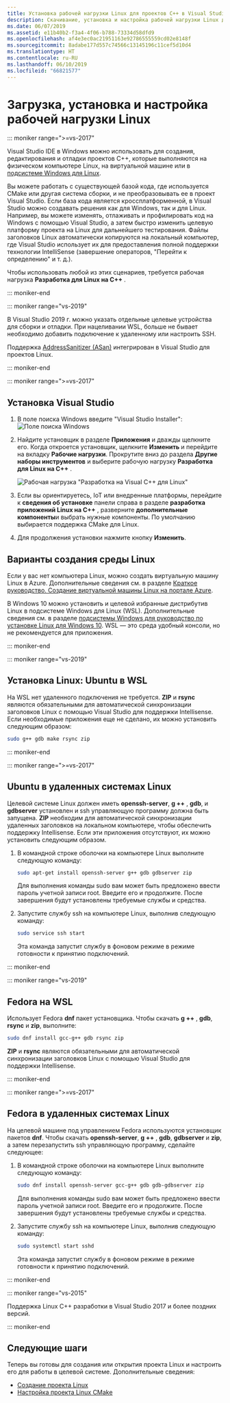 ```yaml
---
title: Установка рабочей нагрузки Linux для проектов C++ в Visual Studio
description: Скачивание, установка и настройка рабочей нагрузки Linux для проектов C++ в Visual Studio.
ms.date: 06/07/2019
ms.assetid: e11b40b2-f3a4-4f06-b788-73334d58dfd9
ms.openlocfilehash: af4e3ec0ac21951163e92786555559cd02e8148f
ms.sourcegitcommit: 8adabe177d557c74566c13145196c11cef5d10d4
ms.translationtype: HT
ms.contentlocale: ru-RU
ms.lasthandoff: 06/10/2019
ms.locfileid: "66821577"
---
```

# <a name="download-install-and-set-up-the-linux-workload"></a>Загрузка, установка и настройка рабочей нагрузки Linux


::: moniker range=">=vs-2017"

Visual Studio IDE в Windows можно использовать для создания, редактирования и отладки проектов C++, которые выполняются на физическом компьютере Linux, на виртуальной машине или в [подсистеме Windows для Linux](/windows/wsl/about). 

Вы можете работать с существующей базой кода, где используется CMake или другая система сборки, и не преобразовывать ее в проект Visual Studio. Если база кода является кроссплатформенной, в Visual Studio можно создавать решения как для Windows, так и для Linux. Например, вы можете изменять, отлаживать и профилировать код на Windows с помощью Visual Studio, а затем быстро изменить целевую платформу проекта на Linux для дальнейшего тестирования. Файлы заголовков Linux автоматически копируются на локальный компьютер, где Visual Studio использует их для предоставления полной поддержки технологии IntelliSense (завершение операторов, "Перейти к определению" и т. д.). 
 
Чтобы использовать любой из этих сценариев, требуется рабочая нагрузка **Разработка для Linux на C++** . 

::: moniker-end

::: moniker range="vs-2019"

В Visual Studio 2019 г. можно указать отдельные целевые устройства для сборки и отладки. При нацеливании WSL, больше не бывает необходимо добавить подключение к удаленному или настроить SSH.

Поддержка [AddressSanitizer (ASan)](https://github.com/google/sanitizers/wiki/AddressSanitizer) интегрирован в Visual Studio для проектов Linux.

::: moniker-end

::: moniker range=">=vs-2017"

## <a name="visual-studio-setup"></a>Установка Visual Studio

1. В поле поиска Windows введите "Visual Studio Installer": ![Поле поиска Windows](media/visual-studio-installer-search.png)
2. Найдите установщик в разделе **Приложения** и дважды щелкните его. Когда откроется установщик, щелкните **Изменить** и перейдите на вкладку **Рабочие нагрузки**. Прокрутите вниз до раздела **Другие наборы инструментов** и выберите рабочую нагрузку **Разработка для Linux на C++** .

   ![Рабочая нагрузка "Разработка на Visual C++ для Linux"](media/linuxworkload.png)

1. Если вы ориентируетесь, IoT или внедренные платформы, перейдите к **сведения об установке** панели справа в разделе **разработка приложений Linux на C++** , разверните **дополнительные компоненты**и выбрать нужные компоненты. По умолчанию выбирается поддержка CMake для Linux.

1. Для продолжения установки нажмите кнопку **Изменить**.

## <a name="options-for-creating-a-linux-environment"></a>Варианты создания среды Linux

Если у вас нет компьютера Linux, можно создать виртуальную машину Linux в Azure. Дополнительные сведения см. в разделе [Краткое руководство. Создание виртуальной машины Linux на портале Azure](/azure/virtual-machines/linux/quick-create-portal).

В Windows 10 можно установить и целевой избранные дистрибутив Linux в подсистеме Windows для Linux (WSL). Дополнительные сведения см. в разделе [подсистемы Windows для руководство по установке Linux для Windows 10](/windows/wsl/install-win10). WSL — это среда удобный консоли, но не рекомендуется для приложения. 

::: moniker-end

::: moniker range="vs-2019"

## <a name="linux-setup-ubuntu-on-wsl"></a>Установка Linux: Ubuntu в WSL

На WSL нет удаленного подключения не требуется. **ZIP** и **rsync** являются обязательными для автоматической синхронизации заголовков Linux с помощью Visual Studio для поддержки Intellisense. Если необходимые приложения еще не сделано, их можно установить следующим образом:

```bash
sudo g++ gdb make rsync zip
```
::: moniker-end

::: moniker range=">=vs-2017"

## <a name="ubuntu-on-remote-linux-systems"></a>Ubuntu в удаленных системах Linux

Целевой системе Linux должен иметь **openssh-server**, **g ++** , **gdb**, и **gdbserver** установлен и ssh управляющую программу должна быть запущена. **ZIP** необходим для автоматической синхронизации удаленных заголовков на локальном компьютере, чтобы обеспечить поддержку Intellisense. Если эти приложения отсутствуют, их можно установить следующим образом.

1. В командной строке оболочки на компьютере Linux выполните следующую команду:

   ```bash
   sudo apt-get install openssh-server g++ gdb gdbserver zip
   ```

   Для выполнения команды sudo вам может быть предложено ввести пароль учетной записи root.  Введите его и продолжите. После завершения будут установлены требуемые службы и средства.

1. Запустите службу ssh на компьютере Linux, выполнив следующую команду:

   ```bash
   sudo service ssh start
   ```
   Эта команда запустит службу в фоновом режиме в режиме готовности к принятию подключений.

::: moniker-end

::: moniker range="vs-2019"

## <a name="fedora-on-wsl"></a>Fedora на WSL

Использует Fedora **dnf** пакет установщика. Чтобы скачать **g ++** , **gdb**, **rsync** и **zip**, выполните:

   ```bash
   sudo dnf install gcc-g++ gdb rsync zip
   ```

**ZIP** и **rsync** являются обязательными для автоматической синхронизации заголовков Linux с помощью Visual Studio для поддержки Intellisense.

::: moniker-end

::: moniker range=">=vs-2017"

## <a name="fedora-on-remote-linux-systems"></a>Fedora в удаленных системах Linux

На целевой машине под управлением Fedora используются установщик пакетов **dnf**. Чтобы скачать **openssh-server**, **g ++** , **gdb**, **gdbserver** и **zip**, а затем перезапустить ssh управляющую программу, сделайте следующее:

1. В командной строке оболочки на компьютере Linux выполните следующую команду:

   ```bash
   sudo dnf install openssh-server gcc-g++ gdb gdb-gdbserver zip
   ```
   Для выполнения команды sudo вам может быть предложено ввести пароль учетной записи root.  Введите его и продолжите. После завершения будут установлены требуемые службы и средства.

1. Запустите службу ssh на компьютере Linux, выполнив следующую команду:

   ```bash
   sudo systemctl start sshd
   ```

   Эта команда запустит службу в фоновом режиме в режиме готовности к принятию подключений.

::: moniker-end

::: moniker range="vs-2015"

Поддержка Linux C++ разработки в Visual Studio 2017 и более поздних версий.

::: moniker-end

## <a name="next-steps"></a>Следующие шаги

Теперь вы готовы для создания или открытия проекта Linux и настроить его для работы в целевой системе. Дополнительные сведения:

- [Создание проекта Linux](create-a-new-linux-project.md)
- [Настройка проекта Linux CMake](cmake-linux-project.md)
